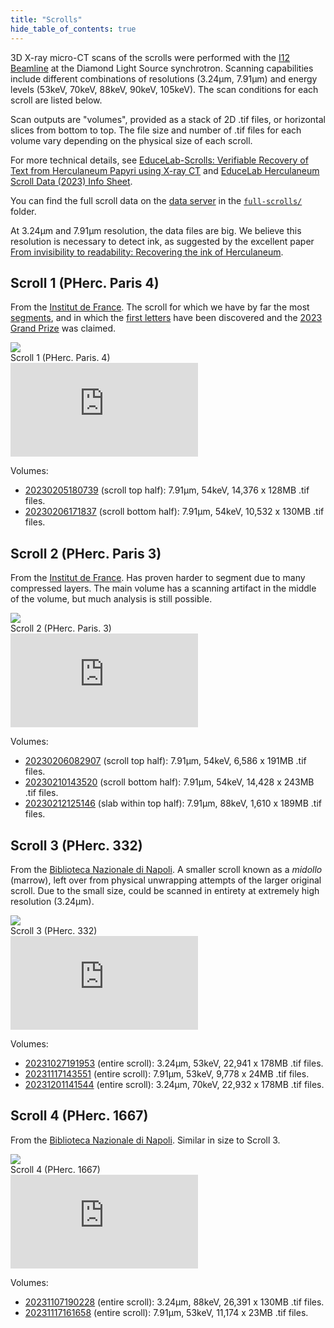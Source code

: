 ```yaml
---
title: "Scrolls"
hide_table_of_contents: true
---
```


<head>
  <html data-theme="dark" />

  <meta
    name="description"
    content="A $1,000,000+ machine learning and computer vision competition"
  />

  <meta property="og:type" content="website" />
  <meta property="og:url" content="https://scrollprize.org" />
  <meta property="og:title" content="Vesuvius Challenge" />
  <meta
    property="og:description"
    content="A $1,000,000+ machine learning and computer vision competition"
  />
  <meta
    property="og:image"
    content="https://scrollprize.org/img/social/opengraph.jpg"
  />

  <meta property="twitter:card" content="summary_large_image" />
  <meta property="twitter:url" content="https://scrollprize.org" />
  <meta property="twitter:title" content="Vesuvius Challenge" />
  <meta
    property="twitter:description"
    content="A $1,000,000+ machine learning and computer vision competition"
  />
  <meta
    property="twitter:image"
    content="https://scrollprize.org/img/social/opengraph.jpg"
  />
</head>

3D X-ray micro-CT scans of the scrolls were performed with the [I12 Beamline](https://www.diamond.ac.uk/Instruments/Imaging-and-Microscopy/I12.html) at the Diamond Light Source synchrotron. Scanning capabilities include different combinations of resolutions (3.24µm, 7.91µm) and energy levels (53keV, 70keV, 88keV, 90keV, 105keV). The scan conditions for each scroll are listed below.

Scan outputs are "volumes", provided as a stack of 2D .tif files, or horizontal slices from bottom to top.
The file size and number of .tif files for each volume vary depending on the physical size of each scroll.

For more technical details, see [EduceLab-Scrolls: Verifiable Recovery of Text from Herculaneum Papyri using X-ray CT](https://arxiv.org/abs/2304.02084) and [EduceLab Herculaneum Scroll Data (2023) Info Sheet](https://drive.google.com/file/d/1I6JNrR6A9pMdANbn6uAuXbcDNwjk8qZ2/view?usp=sharing).

You can find the full scroll data on the [data server](https://dl.ash2txt.org/) in the [`full-scrolls/`](https://dl.ash2txt.org/full-scrolls/) folder.

At 3.24µm and 7.91µm resolution, the data files are big. We believe this resolution is necessary to detect ink, as suggested by the excellent paper [From invisibility to readability: Recovering the ink of Herculaneum](https://journals.plos.org/plosone/article/file?id=10.1371/journal.pone.0215775&type=printable).

## Scroll 1 (PHerc. Paris 4)

From the [Institut de France](https://www.institutdefrance.fr/en/home/).
The scroll for which we have by far the most [segments](data_segments), and in which the [first letters](firstletters) have been discovered and the [2023 Grand Prize](grandprize) was claimed.

<div className="flex w-[100%]">
  <div className="w-[100%] mb-2 mr-2"><img src="/img/overview/scroll1-small-actual.jpg" className="w-[100%]"/><figcaption className="mt-0">Scroll 1 (PHerc. Paris. 4)</figcaption></div>
</div>
<iframe className="w-[100%] max-w-[500px] mb-4 aspect-square" src="https://www.youtube.com/embed/cY5BIxkf5m0"  title="YouTube video player" frameBorder="0" allow="accelerometer; autoplay; clipboard-write; encrypted-media; gyroscope; picture-in-picture; web-share" allowFullScreen></iframe>

Volumes:

* [20230205180739](https://dl.ash2txt.org/full-scrolls/Scroll1/PHercParis4.volpkg/volumes/20230205180739/) (scroll top half): 7.91µm, 54keV, 14,376 x 128MB .tif files.
* [20230206171837](https://dl.ash2txt.org/full-scrolls/Scroll1/PHercParis4.volpkg/volumes/20230206171837/) (scroll bottom half): 7.91µm, 54keV, 10,532 x 130MB .tif files.

## Scroll 2 (PHerc. Paris 3)

From the [Institut de France](https://www.institutdefrance.fr/en/home/).
Has proven harder to segment due to many compressed layers.
The main volume has a scanning artifact in the middle of the volume, but much analysis is still possible.

<div className="flex w-[100%]">
  <div className="w-[100%] mb-2"><img src="/img/overview/scroll2-small-actual.jpg" className="w-[100%]"/><figcaption className="mt-0">Scroll 2 (PHerc. Paris. 3)</figcaption></div>
</div>
<iframe className="w-[100%] max-w-[500px] mb-4 aspect-square" src="https://www.youtube.com/embed/RD-xyI8zefY"  title="YouTube video player" frameBorder="0" allow="accelerometer; autoplay; clipboard-write; encrypted-media; gyroscope; picture-in-picture; web-share" allowFullScreen></iframe>

Volumes:

* [20230206082907](https://dl.ash2txt.org/full-scrolls/Scroll2/PHercParis3.volpkg/volumes/20230206082907/) (scroll top half): 7.91µm, 54keV, 6,586 x 191MB .tif files.
* [20230210143520](https://dl.ash2txt.org/full-scrolls/Scroll2/PHercParis3.volpkg/volumes/20230210143520/) (scroll bottom half): 7.91µm, 54keV, 14,428 x 243MB .tif files.
* [20230212125146](https://dl.ash2txt.org/full-scrolls/Scroll2/PHercParis3.volpkg/volumes/20230212125146/) (slab within top half): 7.91µm, 88keV, 1,610 x 189MB .tif files.

## Scroll 3 (PHerc. 332)

From the [Biblioteca Nazionale di Napoli](https://www.bnnonline.it/it/121/officina-dei-papiri-ercolanesi).
A smaller scroll known as a *midollo* (marrow), left over from physical unwrapping attempts of the larger original scroll.
Due to the small size, could be scanned in entirety at extremely high resolution (3.24µm).

<div className="flex w-[100%]">
  <div className="sm:w-[35.5%] mb-2 mr-2"><img src="/img/overview/PHerc332.jpg" className="w-[100%]"/><figcaption className="mt-[0]">Scroll 3 (PHerc. 332)</figcaption></div>
</div>
<iframe className="w-[100%] max-w-[500px] mb-4 aspect-square" src="https://www.youtube.com/embed/58mBW1hACuA"  title="YouTube video player" frameBorder="0" allow="accelerometer; autoplay; clipboard-write; encrypted-media; gyroscope; picture-in-picture; web-share" allowFullScreen></iframe>

Volumes:

* [20231027191953](https://dl.ash2txt.org/full-scrolls/Scroll3/PHerc332.volpkg/volumes/20231027191953/) (entire scroll): 3.24µm, 53keV, 22,941 x 178MB .tif files.
* [20231117143551](https://dl.ash2txt.org/full-scrolls/Scroll3/PHerc332.volpkg/volumes/20231117143551/) (entire scroll): 7.91µm, 53keV, 9,778 x 24MB .tif files.
* [20231201141544](https://dl.ash2txt.org/full-scrolls/Scroll3/PHerc332.volpkg/volumes/20231201141544/) (entire scroll): 3.24µm, 70keV, 22,932 x 178MB .tif files.

## Scroll 4 (PHerc. 1667)

From the [Biblioteca Nazionale di Napoli](https://www.bnnonline.it/it/121/officina-dei-papiri-ercolanesi).
Similar in size to Scroll 3.

<div className="flex w-[100%]">
  <div className="sm:w-[55%] mb-2"><img src="/img/overview/PHerc1667.jpg" className="w-[100%]"/><figcaption className="mt-[0]">Scroll 4 (PHerc. 1667)</figcaption></div>
</div>
<iframe className="w-[100%] max-w-[500px] mb-4 aspect-square" src="https://www.youtube.com/embed/SyCZG6dc29c"  title="YouTube video player" frameBorder="0" allow="accelerometer; autoplay; clipboard-write; encrypted-media; gyroscope; picture-in-picture; web-share" allowFullScreen></iframe>

Volumes:

* [20231107190228](https://dl.ash2txt.org/full-scrolls/Scroll4/PHerc1667.volpkg/volumes/20231107190228/) (entire scroll): 3.24µm, 88keV, 26,391 x 130MB .tif files.
* [20231117161658](https://dl.ash2txt.org/full-scrolls/Scroll4/PHerc1667.volpkg/volumes/20231117161658/) (entire scroll): 7.91µm, 53keV, 11,174 x 23MB .tif files.

